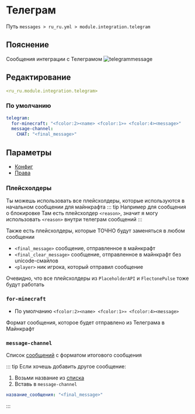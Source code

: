 # Телеграм
Путь `messages > ru_ru.yml > module.integration.telegram`

## Пояснение
Сообщения интеграции с Телеграмом
![telegrammessage](/telegrammessage1.png)

## Редактирование
```yaml
<ru_ru.module.integration.telegram>
```

### По умолчанию
```yaml
telegram:
  for-minecraft: "<fcolor:2><name> <fcolor:1>» <fcolor:4><message>"
  message-channel:
    CHAT: "<final_message>"
```

## Параметры

- [Конфиг](/en/config/module/integration/telegram/)
- [Права](/en/permissions/module/integration/telegram/)

### Плейсхолдеры

Ты можешь использовать все плейсхолдеры, которые используются в начальном сообщении для майнкрафта
::: tip Например для сообщения о блокировке
Там есть плейсхолдер `<reason>`, значит я могу использовать `<reason>` внутри телеграм сообщений
:::

Также есть плейсхолдеры, которые ТОЧНО будут заменяться в любом сообщении
- `<final_message>` сообщение, отправленное в майнкрафт
- `<final_clear_message>` сообщение, отправленное в майнкрафт без unicode-смайлов
- `<player>` ник игрока, который отправил сообщение

Очевидно, что все плейсхолдеры из `PlaceholderAPI` и `FlectonePulse` тоже будут работать

### `for-minecraft`
- По умолчанию `<fcolor:2><name> <fcolor:1>» <fcolor:4><message>`

Формат сообщения, которое будет отправлено из Телеграма в Майнкрафт

### `message-channel`

Список [сообщений](#типы-сообщении) с форматом итогового сообщения

::: tip Если хочешь добавить другое сообщение:
1. Возьми название из [списка](#типы-сообщении)
2. Вставь в `message-channel`
```yaml
название_сообщения: "<final_message>"
```
:::

<!--@include: @/en/parts/messagetag.md-->
